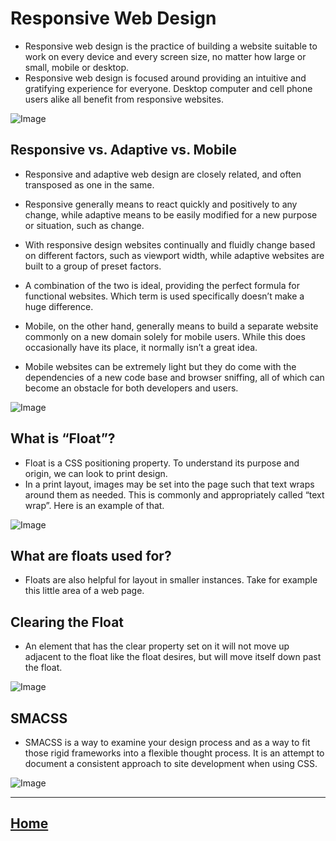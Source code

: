 # Responsive Web Design


* Responsive web design is the practice of building a website suitable to work on every device and every screen size, no matter how large or small, mobile or desktop. 
* Responsive web design is focused around providing an intuitive and gratifying experience for everyone. Desktop computer and cell phone users alike all benefit from responsive websites.


![Image](https://www.compassitesinc.com/wp-content/uploads/2013/04/responsive-web-design.png)


## Responsive vs. Adaptive vs. Mobile 

* Responsive and adaptive web design are closely related, and often transposed as one in the same.
* Responsive generally means to react quickly and positively to any change, while adaptive means to be easily modified for a new purpose or situation, such as change. 
* With responsive design websites continually and fluidly change based on different factors, such as viewport width, while adaptive websites are built to a group of preset factors.
* A combination of the two is ideal, providing the perfect formula for functional websites. Which term is used specifically doesn’t make a huge difference.

* Mobile, on the other hand, generally means to build a separate website commonly on a new domain solely for mobile users. While this does occasionally have its place, it normally isn’t a great idea.
* Mobile websites can be extremely light but they do come with the dependencies of a new code base and browser sniffing, all of which can become an obstacle for both developers and users.
 
![Image](https://www.manbiz.com/wp-content/uploads/2016/06/catering-to-google-adaptive-vs-responsive-web-design.jpg)
 
## What is “Float”?

* Float is a CSS positioning property. To understand its purpose and origin, we can look to print design. 
* In a print layout, images may be set into the page such that text wraps around them as needed. This is commonly and appropriately called “text wrap”. Here is an example of that.

![Image](https://miro.medium.com/max/540/1*gL79pBRvVlMjX0Ovevz96w.png)
 
 ## What are floats used for?
 * Floats are also helpful for layout in smaller instances. Take for example this little area of a web page. 

## Clearing the Float
* An element that has the clear property set on it will not move up adjacent to the float like the float desires, but will move itself down past the float.

![Image](https://i2.wp.com/css-tricks.com/wp-content/csstricks-uploads/clearedfooter.png?resize=540%2C230)

## SMACSS
* SMACSS is a way to examine your design process and as a way to fit those rigid frameworks into a flexible thought process. It is an attempt to document a consistent approach to site development when using CSS.

![Image](https://encrypted-tbn0.gstatic.com/images?q=tbn:ANd9GcTBo-fGwTrTJoIghtoT0aeFzloMsYDMXQdUVw&usqp=CAU)


*****************************************************************

## [ Home ](https://reem-alqurm.github.io/ReadingNotes/)
